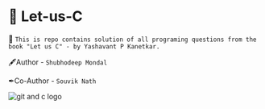 # 🚀 Let-us-C  

💎 `This is repo contains solution of all programing questions from the book "Let us C" - by Yashavant P Kanetkar.`

  🖋Author - ``Shubhodeep Mondal``

  ✒Co-Author - ``Souvik Nath``   
  
  ![git and c logo](https://skillicons.dev/icons?i=git,github,c)
